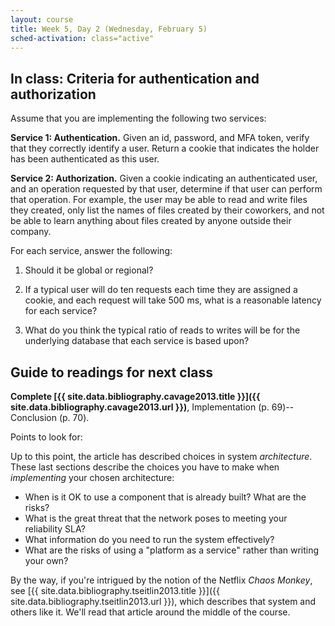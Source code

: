 ```yaml
---
layout: course
title: Week 5, Day 2 (Wednesday, February 5)
sched-activation: class="active"
---
```


## In class: Criteria for authentication and authorization

Assume that you are implementing the following two services:

**Service 1: Authentication.** Given an id, password, and MFA token, verify that
they correctly identify a user. Return a cookie that indicates the
holder has been authenticated as this user.

**Service 2: Authorization.** Given a cookie indicating an
authenticated user, and an operation requested by that user, determine
if that user can perform that operation. For example, the user may be
able to read and write files they created, only list the names of files
created by their coworkers, and not be able to learn anything about
files created by anyone outside their company.

For each service, answer the following:

1. Should it be global or regional?

2. If a typical user will do ten requests each time they are assigned
a cookie, and each request will take 500&nbsp;ms, what is a reasonable
latency for each service?
3. What do you think the typical ratio of reads to writes will be for
the underlying database that each service is based upon?



## Guide to readings for next class

**Complete [{{ site.data.bibliography.cavage2013.title }}]({{ site.data.bibliography.cavage2013.url }})**, Implementation (p.&nbsp;69)--Conclusion (p.&nbsp;70).

Points to look for:

Up to this point, the article has described choices in system
_architecture_. These last sections describe the choices you have to
make when _implementing_ your chosen architecture:

* When is it OK to use a component that is already built? What are the risks?
* What is the great threat that the network poses to meeting your reliability SLA?
* What information do you need to run the system effectively?
* What are the risks of using a "platform as a service" rather than writing your own?

By the way, if you're intrigued by the notion of the Netflix
_Chaos&nbsp;Monkey_, see [{{ site.data.bibliography.tseitlin2013.title }}]({{ site.data.bibliography.tseitlin2013.url }}),
which describes that system and others like it.  We'll read that article
around the middle of the course.